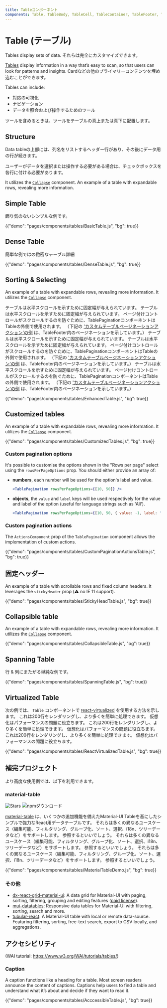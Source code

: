 ```yaml
---
title: Tableコンポーネント
components: Table, TableBody, TableCell, TableContainer, TableFooter, TableHead, TablePagination, TableRow, TableSortLabel
---
```


# Table (テーブル)

<p class="description">Tables display sets of data. それらは完全にカスタマイズできます。</p>

[Tables](https://material.io/design/components/data-tables.html) display information in a way that’s easy to scan, so that users can look for patterns and insights. Cardなどの他のプライマリーコンテンツを埋め込むことができます。

Tables can include:

- 対応の可視化
- ナビゲーション
- データを照会および操作するためのツール

ツールを含めるときは、ツールをテーブルの真上または真下に配置します。

## Structure

Data tableの上部には、列名をリストするヘッダー行があり、その後にデータ用の行が続きます。

ユーザーがデータを選択または操作する必要がある場合は、チェックボックスを各行に付ける必要があります。

It utilizes the [`Collapse`](/api/collapse/) component. An example of a table with expandable rows, revealing more information.

## Simple Table

飾り気のないシンプルな例です。

{{"demo": "pages/components/tables/BasicTable.js", "bg": true}}

## Dense Table

簡単な例ではの緻密なテーブル詳細

{{"demo": "pages/components/tables/DenseTable.js", "bg": true}}

## Sorting & Selecting

An example of a table with expandable rows, revealing more information. It utilizes the [`Collapse`](/api/collapse/) component.

テーブルは水平スクロールを示すために固定幅が与えられています。 テーブルは水平スクロールを示すために固定幅が与えられています。 ページ付けコントロールがスクロールするのを防ぐために、TablePaginationコンポーネントはTableの外側で使用されます。 （下記の ['カスタムテーブルページネーションアクション'の例](#custom-pagination-actions) は、TableFooter内のページネーションを示しています。） テーブルは水平スクロールを示すために固定幅が与えられています。 テーブルは水平スクロールを示すために固定幅が与えられています。 ページ付けコントロールがスクロールするのを防ぐために、TablePaginationコンポーネントはTableの外側で使用されます。 （下記の ['カスタムテーブルページネーションアクション'の例](#custom-pagination-actions) は、TableFooter内のページネーションを示しています。） テーブルは水平スクロールを示すために固定幅が与えられています。 ページ付けコントロールがスクロールするのを防ぐために、TablePaginationコンポーネントはTableの外側で使用されます。 （下記の ['カスタムテーブルページネーションアクション'の例](#custom-pagination-actions) は、TableFooter内のページネーションを示しています。）

{{"demo": "pages/components/tables/EnhancedTable.js", "bg": true}}

## Customized tables

An example of a table with expandable rows, revealing more information. It utilizes the [`Collapse`](/api/collapse/) component.

{{"demo": "pages/components/tables/CustomizedTables.js", "bg": true}}

### Custom pagination options

It's possible to customise the options shown in the "Rows per page" select using the `rowsPerPageOptions` prop. You should either provide an array of:

- **numbers**, each number will be used for the option's label and value.
    
    ```jsx
    <TablePagination rowsPerPageOptions={[10, 50]} />
    ```

- **objects**, the `value` and `label` keys will be used respectively for the value and label of the option (useful for language strings such as 'All').
    
    ```jsx
    <TablePagination rowsPerPageOptions={[10, 50, { value: -1, label: 'All' }]} />
    ```

### Custom pagination actions

The `ActionsComponent` prop of the `TablePagination` component allows the implementation of custom actions.

{{"demo": "pages/components/tables/CustomPaginationActionsTable.js", "bg": true}}

## 固定ヘッダー

An example of a table with scrollable rows and fixed column headers. It leverages the `stickyHeader` prop (⚠️ no IE 11 support).

{{"demo": "pages/components/tables/StickyHeadTable.js", "bg": true}}

## Collapsible table

An example of a table with expandable rows, revealing more information. It utilizes the [`Collapse`](/api/collapse/) component.

{{"demo": "pages/components/tables/CollapsibleTable.js", "bg": true}}

## Spanning Table

行 & 列にまたがる単純な例です。

{{"demo": "pages/components/tables/SpanningTable.js", "bg": true}}

## Virtualized Table

次の例では、 `Table` コンポーネントで [react-virtualized](https://github.com/bvaughn/react-virtualized) を使用する方法を示します。 これは200行をレンダリングし、より多くを簡単に処理できます。 仮想化はパフォーマンスの問題に役立ちます。 これは200行をレンダリングし、より多くを簡単に処理できます。 仮想化はパフォーマンスの問題に役立ちます。 これは200行をレンダリングし、より多くを簡単に処理できます。 仮想化はパフォーマンスの問題に役立ちます。

{{"demo": "pages/components/tables/ReactVirtualizedTable.js", "bg": true}}

## 補完プロジェクト

より高度な使用例では、以下を利用できます。

### material-table

![Stars](https://img.shields.io/github/stars/mbrn/material-table.svg?style=social&label=Stars) ![npmダウンロード](https://img.shields.io/npm/dm/material-table.svg)

[material-table](https://github.com/mbrn/material-table) は、いくつかの追加機能を備えたMaterial-UI Tableを基にしたシンプルで強力なReact用データテーブルです。 それらは多くの異なるユースケース（編集可能、フィルタリング、グループ化、ソート、選択、i18n、ツリーデータなど）をサポートします。 参照するといいでしょう。 それらは多くの異なるユースケース（編集可能、フィルタリング、グループ化、ソート、選択、i18n、ツリーデータなど）をサポートします。 参照するといいでしょう。 それらは多くの異なるユースケース（編集可能、フィルタリング、グループ化、ソート、選択、i18n、ツリーデータなど）をサポートします。 参照するといいでしょう。

{{"demo": "pages/components/tables/MaterialTableDemo.js", "bg": true}}

### その他

- [dx-react-grid-material-ui](https://devexpress.github.io/devextreme-reactive/react/grid/): A data grid for Material-UI with paging, sorting, filtering, grouping and editing features ([paid license](https://js.devexpress.com/licensing/)).
- [mui-datatables](https://github.com/gregnb/mui-datatables): Responsive data tables for Material-UI with filtering, sorting, search and more.
- [tubular-react](https://github.com/unosquare/tubular-react): A Material-UI table with local or remote data-source. Featuring filtering, sorting, free-text search, export to CSV locally, and aggregations.

## アクセシビリティ

(WAI tutorial: https://www.w3.org/WAI/tutorials/tables/)

### Caption

A caption functions like a heading for a table. Most screen readers announce the content of captions. Captions help users to find a table and understand what it’s about and decide if they want to read it.

{{"demo": "pages/components/tables/AcccessibleTable.js", "bg": true}}
